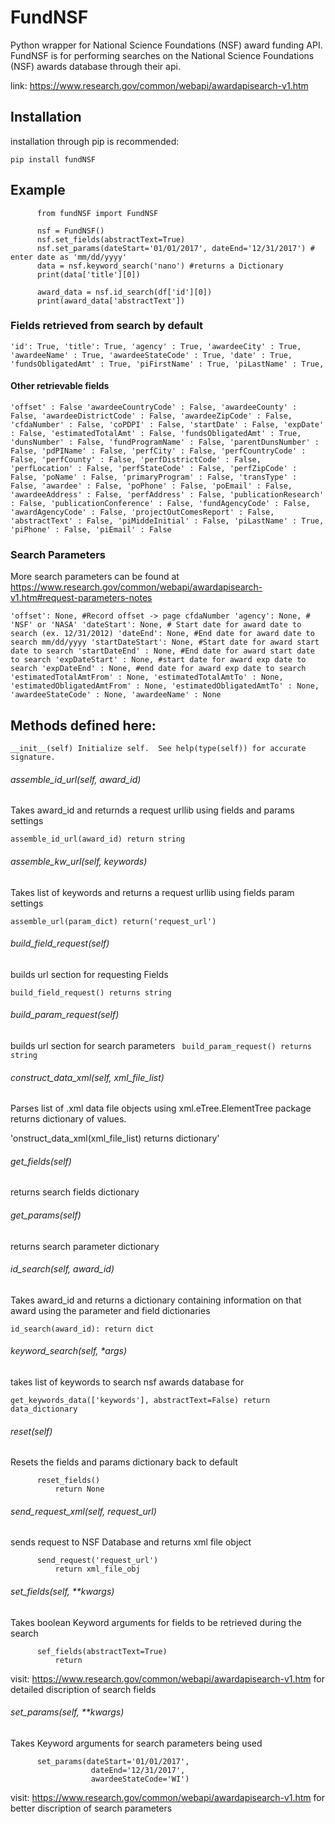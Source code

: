 # FundNSF
Python wrapper for National Science Foundations (NSF) award funding API.
FundNSF is for performing searches on the National Science Foundations
(NSF) awards database through their api.

link: https://www.research.gov/common/webapi/awardapisearch-v1.htm

## Installation

installation through pip is recommended:

`pip install fundNSF`

## Example

          from fundNSF import FundNSF
          
          nsf = FundNSF()
          nsf.set_fields(abstractText=True)
          nsf.set_params(dateStart='01/01/2017', dateEnd='12/31/2017') # enter date as 'mm/dd/yyyy'
          data = nsf.keyword_search('nano') #returns a Dictionary
          print(data['title'][0])
          
          award_data = nsf.id_search(df['id'][0])
          print(award_data['abstractText'])


### Fields retrieved from search by default
`
  'id': True,
  'title': True,
  'agency' : True,
  'awardeeCity' : True,
  'awardeeName' : True,
  'awardeeStateCode' : True,
  'date' : True,
  'fundsObligatedAmt' : True,
  'piFirstName' : True,
  'piLastName' : True,
`

#### Other retrievable fields
`
  'offset' : False
  'awardeeCountryCode' : False,
  'awardeeCounty' : False,
  'awardeeDistrictCode' : False,
  'awardeeZipCode' : False,
  'cfdaNumber' : False,
  'coPDPI' : False,
  'startDate' : False,
  'expDate' : False,
  'estimatedTotalAmt' : False,
  'fundsObligatedAmt' : True,
  'dunsNumber' : False,
  'fundProgramName' : False,
  'parentDunsNumber' : False,
  'pdPIName' : False,
  'perfCity' : False,
  'perfCountryCode' : False,
  'perfCounty' : False,
  'perfDistrictCode' : False,
  'perfLocation' : False,
  'perfStateCode' : False,
  'perfZipCode' : False,
  'poName' : False,
  'primaryProgram' : False,
  'transType' : False,
  'awardee' : False,
  'poPhone' : False,
  'poEmail' : False,
  'awardeeAddress' : False,
  'perfAddress' : False,
  'publicationResearch' : False,
  'publicationConference' : False,
  'fundAgencyCode' : False,
  'awardAgencyCode' : False,
  'projectOutComesReport' : False,
  'abstractText' : False,
  'piMiddeInitial' : False,
  'piLastName' : True,
  'piPhone' : False,
  'piEmail' : False
`


### Search Parameters


More search parameters can be found at
https://www.research.gov/common/webapi/awardapisearch-v1.htm#request-parameters-notes

`
'offset': None, #Record offset -> page cfdaNumber
'agency': None, # 'NSF' or 'NASA'
'dateStart': None, # Start date for award date to search (ex. 12/31/2012)
'dateEnd': None, #End date for award date to search mm/dd/yyyy
'startDateStart': None, #Start date for award start date to search
'startDateEnd' : None, #End date for award start date to search
'expDateStart' : None, #start date for award exp date to search
'expDateEnd' : None, #end date for award exp date to search
'estimatedTotalAmtFrom' : None,
'estimatedTotalAmtTo' : None,
'estimatedObligatedAmtFrom' : None,
'estimatedObligatedAmtTo' : None,
'awardeeStateCode' : None,
'awardeeName' : None
`

## Methods defined here:
`
__init__(self)
    Initialize self.  See help(type(self)) for accurate signature.
`

###### assemble_id_url(self, award_id)

Takes award_id and returnds a request urllib using fields and params settings
    
`
assemble_id_url(award_id)
    return string
`

######   assemble_kw_url(self, keywords)

Takes list of keywords and returns a request urllib using fields param settings

`assemble_url(param_dict)
          return('request_url')`

###### build_field_request(self)

builds url section for requesting Fields

`build_field_request()
          returns string`

###### build_param_request(self)

builds url section for search parameters
`
build_param_request()
          returns string`

###### construct_data_xml(self, xml_file_list)
  
Parses list of .xml data file objects using xml.eTree.ElementTree
package returns dictionary of values.
  
 'onstruct_data_xml(xml_file_list)
          returns dictionary'

 ###### get_fields(self)
 returns search fields dictionary

 ###### get_params(self)
 returns search parameter dictionary

###### id_search(self, award_id)
Takes award_id and returns a dictionary containing information on
that award using the parameter and field dictionaries

`id_search(award_id):
          return dict`

###### keyword_search(self, *args)
takes list of keywords to search nsf awards database for

`get_keywords_data(['keywords'],
                    abstractText=False)
          return data_dictionary`

###### reset(self)
Resets the fields and params dictionary back to default

          reset_fields()
              return None
              
###### send_request_xml(self, request_url)
sends request to NSF Database and returns xml file object

          send_request('request_url')
              return xml_file_obj

###### set_fields(self, **kwargs)
Takes boolean Keyword arguments for fields to be retrieved during the search

          sef_fields(abstractText=True)
              return

visit: https://www.research.gov/common/webapi/awardapisearch-v1.htm
for detailed discription of search fields

###### set_params(self, **kwargs)
Takes Keyword arguments for search parameters being used

          set_params(dateStart='01/01/2017',
                      dateEnd='12/31/2017',
                      awardeeStateCode='WI')

visit: https://www.research.gov/common/webapi/awardapisearch-v1.htm
for better discription of search parameters
